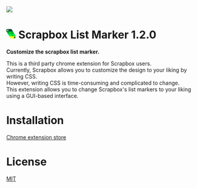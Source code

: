 <img src="https://user-images.githubusercontent.com/56141035/142559390-590b5c13-c3a9-4e7f-b4a0-980a322eb6af.jpg" width=80%>

# <img src="public/images/icon.png" width=5%> Scrapbox List Marker 1.2.0

<b>Customize the scrapbox list marker.</b>

This is a third party chrome extension for Scrapbox users.<br>
Currently, Scrapbox allows you to customize the design to your liking by writing CSS.<br>
However, writing CSS is time-consuming and complicated to change.<br>
This extension allows you to change Scrapbox's list markers to your liking using a GUI-based interface.

# Installation
[Chrome extension store](https://chrome.google.com/webstore/detail/scrapbox-list-marker/blogedecchmdohakakhmboefiiendbec)

# License
[MIT](https://opensource.org/licenses/MIT)

